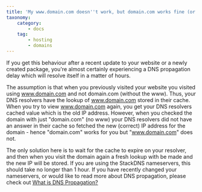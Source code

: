 ```yaml
---
title: 'My www.domain.com doesn''t work, but domain.com works fine (or vice-versa) - why is that?'
taxonomy:
    category:
        - docs
    tag:
        - hosting
        - domains
---
```


If you get this behaviour after a recent update to your website or a newly created package, you're almost certainly experiencing a DNS propagation delay which will resolve itself in a matter of hours.

The assumption is that when you previously visited your website you visited using www.domain.com and not domain.com (without the www). Thus, your DNS resolvers have the lookup of www.domain.com stored in their cache. When you try to view www.domain.com again, you get your DNS resolvers cached value which is the old IP address. However, when you checked the domain with just "domain.com" (no www) your DNS resolvers did not have an answer in their cache so fetched the new (correct) IP address for the domain - hence "domain.com" works for you but "www.domain.com" does not.

The only solution here is to wait for the cache to expire on your resolver, and then when you visit the domain again a fresh lookup with be made and the new IP will be stored. If you are using the StackDNS nameservers, this should take no longer than 1 hour. If you have recently changed your nameservers, or would like to read more about DNS propagation, please check out [What is DNS Propagation?](/web-hosting/what-is-dns-propagation)